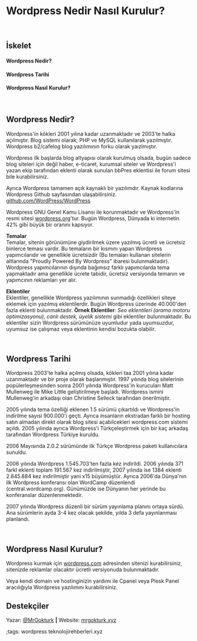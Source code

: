 # Wordpress Nedir Nasıl Kurulur?

<br/>

## İskelet

#### Wordpress Nedir?

#### Wordpress Tarihi

#### Wordpress Nasıl Kurulur?

<br/>

## Wordpress Nedir?

Wordpress'in kökleri 2001 yılına kadar uzanmaktadır ve 2003'te halka açılmıştır. Blog sistemi olarak; PHP ve MySQL kullanılarak yazılmıştır. Wordpress b2/cafelog blog yazılımının forku olarak yaızlmıştır. <br/>

Wordpress ilk başlarda blog altyapısı olarak kurulmuş olsada, bugün sadece blog siteleri için değil haber, e-ticaret, kurumsal siteler ve Wordpress'i yazan ekip tarafından eklenti olarak sunulan bbPres eklentisi ile forum sitesi bile kurabilirsiniz.

Ayrıca Wordpress tamamen açık kaynaklı bir yazılımdır. Kaynak kodlarına Wordpress Github sayfasından ulaşabilirsiniz.  [github.com/WordPress/WordPress](https://github.com/WordPress/WordPress)

Wordpress	GNU Genel Kamu Lisansı ile korunmaktadır ve Wordpress'in resmi sitesi [wordpress.org](https://wordpress.org/)'tur. Bugün Wordpress, Dünyada ki internetin 42% gibi büyük bir oranını kapsıyor.


**Temalar** <br/>
Temalar, sitenin görünümüne giydirilmek üzere yazılmış ücretli ve ücretsiz binlerce teması vardır. Bu temaların bir kısmını yapan Wordpress yapımcılarıdır ve genellikle ücretsizdir (Bu temaları kullanan sitelerin altlarında "Proudly Powered By Wordpress" ibaresi bulunmaktadır). Wordpress yapımcılarının dışında bağımsız farklı yapımcılarda tema yapmaktadır ama genellikle ücrete tabidir, ücretsiz versiyonda temanın ve yapımcının reklamları yer alır. 

**Eklentiler** <br/>
Eklentiler, genellikle Wordpress yazılımının sunmadığı özellikleri siteye eklemek için yazılmış eklentilerdir. Bugün Wordpress üzerinde 40.000'den fazla eklenti bulunmaktadır. **Örnek Eklentiler**: *Seo eklentileri (arama motoru optimizasyonu), canlı destek, üyelik sistemi* gibi eklentiler bulunmaktadır. Bu eklentiler sizin Wordpress sürümünüze uyumludur yada uyumsuzdur, uyumsuz ise çalışmaz veya eklentinin kendisi bozukta olabilir.

<br/>

## Wordpress Tarihi
Wordpress 2003'te halka açılmış olsada, kökleri taa 2001 yılına kadar uzanmaktadır ve bir proje olarak başlanmıştır. 1997 yılında blog sitelerinin popülerleşmesinden sonra 2001 yılında Wordpress'in kurucuları Matt Mullenweg ile Mike Little geliştirilmeye başladı.
Wordpress ismini Mullenweg'in arkadaşı olan Christine Selleck tarafından önerilmiştir.
 
2005 yılında tema özelliği eklenen 1.5 sürümü çıkartıldı ve Wordpress'in indirilme sayısi 900.000'i geçti.
Ayrıca insanların ekstradan farklı bir hosting satın almadan direkt olarak blog sitesi açabilcekleri wordpress.com sistemi açıldı.
2005 yılında ayrıca Wordpress'i Türkçeleştirmek için bir kaç arkadaş tarafından Wordpress Türkiye kuruldu. 

2006 Mayısında 2.0.2 sürümünde ilk Türkçe Wordpress paketi kullanıcılara sunuldu.

2006 yılında Wordpress 1.545.703'ten fazla kez indirildi. 2006 yılında 371 farkl eklenti toplam 191.567 kez indirilmiştir, 2007 yılında ise 1384 eklenti 2.845.884 kez indirilmiştir yani x15 büyümüştür.
Ayrıca 2006'da Dünya'nın ilk Wordpress konferansı olan WordCamp düzenlendi (central.wordcamp.org). Günümüzde ise Dünyanın her yerinde bu konferanslar düzenlenmektedir.

2007 yılında Wordpress düzenli bir sürüm  yayınlama planını ortaya sürdü. Ana sürümlerin ayda 3-4 kez olacak şekilde, yılda 3 defa yayınlanması planlandı. 

<br/>

## Wordpress Nasıl Kurulur?

Wordpress kurmak için [wordpress.com](https://wordpress.com) adresinden sitenizi kurabilirsiniz, sitenizde reklamlar olacaktır ücretli versiyonuda bulunmaktadır.

Veya kendi domain ve hostinginizin yardımı ile Cpanel veya Plesk Panel aracılığıyla Wordpress yazılımını kurabilirsiniz.

## Destekçiler

Yazar: [@MrGokturk](https://github.com/MrGokturk) **|** Website: [mrgokturk.xyz](https://mrgokturk.xyz)

;tags: wordpress teknolojirehberleri.xyz 
